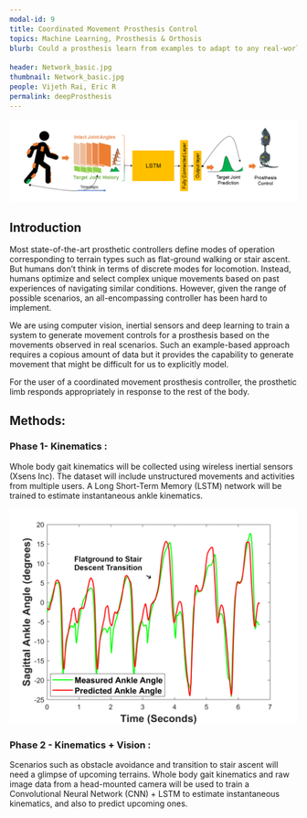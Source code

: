 ```yaml
---
modal-id: 9
title: Coordinated Movement Prosthesis Control
topics: Machine Learning, Prosthesis & Orthosis
blurb: Could a prosthesis learn from examples to adapt to any real-world scenario, much like humans do? Such a self-driving prosthesis would be a radical shift from the current state of affairs where assistive devices operate under strict “modes” of operation with terrain specific movement profiles. 

header: Network_basic.jpg
thumbnail: Network_basic.jpg
people: Vijeth Rai, Eric R
permalink: deepProsthesis
---
```

![lstm_arch](/img/portfolio/Network_basic.png)


## Introduction
Most state-of-the-art prosthetic controllers define modes of operation corresponding to terrain types such as flat-ground walking or stair ascent. But humans don’t think in terms of discrete modes for locomotion. Instead, humans optimize and select complex unique movements based on past experiences of navigating similar conditions. However, given the range of possible scenarios, an all-encompassing controller has been hard to implement.

We are using computer vision, inertial sensors and deep learning to train a system to generate movement controls for a prosthesis based on the movements observed in real scenarios. Such an example-based approach requires a copious amount of data but it provides the capability to generate movement that might be difficult for us to explicitly model.

For the user of a coordinated movement prosthesis controller, the prosthetic limb responds appropriately in response to the rest of the body. 

## Methods:	 	 	
### Phase 1- Kinematics :
Whole body gait kinematics will be collected using wireless inertial sensors (Xsens Inc). The dataset will include unstructured movements and activities from multiple users. A Long Short-Term Memory (LSTM) network will be trained to estimate instantaneous ankle kinematics.

![Transition](/img/portfolio/Trans_flat_SD.png)

### Phase 2 - Kinematics + Vision :
Scenarios such as obstacle avoidance and transition to stair ascent will need a glimpse of upcoming terrains. Whole body gait kinematics and raw image data from a head-mounted camera will be used to train a Convolutional Neural Network (CNN) + LSTM to estimate instantaneous kinematics, and also to predict upcoming ones.


